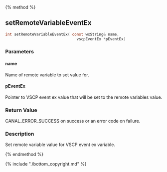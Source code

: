 
{% method %}
## setRemoteVariableEventEx

```c
int setRemoteVariableEventEx( const wxString& name, 
                                vscpEventEx *pEventEx)
```

### Parameters

#### name
Name of remote variable to set value for.

#### pEventEx
Pointer to VSCP event ex value that will be set to the remote variables value.

### Return Value
CANAL_ERROR_SUCCESS on success or an error code on failure. 

### Description
Set remote variable value for VSCP event ex variable. 

{% endmethod %}

{% include "./bottom_copyright.md" %}